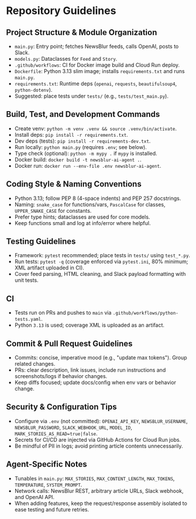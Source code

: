 # Repository Guidelines

## Project Structure & Module Organization
- `main.py`: Entry point; fetches NewsBlur feeds, calls OpenAI, posts to Slack.
- `models.py`: Dataclasses for `Feed` and `Story`.
- `.github/workflows`: CI for Docker image build and Cloud Run deploy.
- `Dockerfile`: Python 3.13 slim image; installs `requirements.txt` and runs `main.py`.
- `requirements.txt`: Runtime deps (`openai`, `requests`, `beautifulsoup4`, `python-dotenv`).
- Suggested: place tests under `tests/` (e.g., `tests/test_main.py`).

## Build, Test, and Development Commands
- Create venv: `python -m venv .venv && source .venv/bin/activate`.
- Install deps: `pip install -r requirements.txt`.
- Dev deps (tests): `pip install -r requirements-dev.txt`.
- Run locally: `python main.py` (requires `.env`; see below).
- Type check (optional): `python -m mypy .` if `mypy` is installed.
- Docker build: `docker build -t newsblur-ai-agent .`.
- Docker run: `docker run --env-file .env newsblur-ai-agent`.

## Coding Style & Naming Conventions
- Python 3.13; follow PEP 8 (4-space indents) and PEP 257 docstrings.
- Naming: `snake_case` for functions/vars, `PascalCase` for classes, `UPPER_SNAKE_CASE` for constants.
- Prefer type hints; dataclasses are used for core models.
- Keep functions small and log at info/error where helpful.

## Testing Guidelines
- Framework: `pytest` recommended; place tests in `tests/` using `test_*.py`.
- Run tests: `pytest -q` (coverage enforced via `pytest.ini`, 80% minimum; XML artifact uploaded in CI).
- Cover feed parsing, HTML cleaning, and Slack payload formatting with unit tests.

## CI
- Tests run on PRs and pushes to `main` via `.github/workflows/python-tests.yaml`.
- Python `3.13` is used; coverage XML is uploaded as an artifact.

## Commit & Pull Request Guidelines
- Commits: concise, imperative mood (e.g., "update max tokens"). Group related changes.
- PRs: clear description, link issues, include run instructions and screenshots/logs if behavior changes.
- Keep diffs focused; update docs/config when env vars or behavior change.

## Security & Configuration Tips
- Configure via `.env` (not committed): `OPENAI_API_KEY`, `NEWSBLUR_USERNAME`, `NEWSBLUR_PASSWORD`, `SLACK_WEBHOOK_URL`, `MODEL_ID`, `MARK_STORIES_AS_READ=true|false`.
- Secrets for CI/CD are injected via GitHub Actions for Cloud Run jobs.
- Be mindful of PII in logs; avoid printing article contents unnecessarily.

## Agent-Specific Notes
- Tunables in `main.py`: `MAX_STORIES`, `MAX_CONTENT_LENGTH`, `MAX_TOKENS`, `TEMPERATURE`, `SYSTEM_PROMPT`.
- Network calls: NewsBlur REST, arbitrary article URLs, Slack webhook, and OpenAI API.
- When adding features, keep the request/response assembly isolated to ease testing and future retries.
